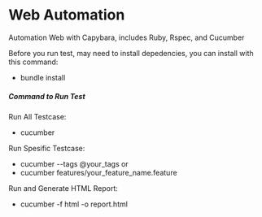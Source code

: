 # Web Automation
Automation Web with Capybara, includes Ruby, Rspec, and Cucumber

Before you run test, may need to install depedencies, you can install with this command:
- bundle install

##### Command to Run Test
Run All Testcase:
- cucumber

Run Spesific Testcase:
- cucumber --tags @your_tags
or
- cucumber features/your_feature_name.feature

Run and Generate HTML Report:
- cucumber -f html -o report.html 






